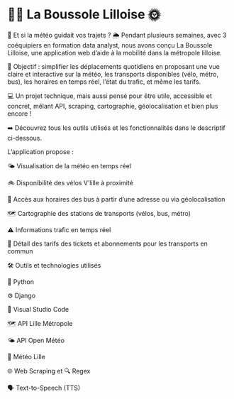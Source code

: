 # 🚴‍♀️ La Boussole Lilloise 🌞


🚦 Et si la météo guidait vos trajets ? 🌦️
Pendant plusieurs semaines, avec 3 coéquipiers en formation data analyst, nous avons conçu La Boussole Lilloise, une application web d’aide à la mobilité dans la métropole lilloise.

📍 Objectif : simplifier les déplacements quotidiens en proposant une vue claire et interactive sur la météo, les transports disponibles (vélo, métro, bus), les horaires en temps réel, l’état du trafic, et même les tarifs.

💻 Un projet technique, mais aussi pensé pour être utile, accessible et concret, mêlant API, scraping, cartographie, géolocalisation et bien plus encore !

➡️ Découvrez tous les outils utilisés et les fonctionnalités dans le descriptif ci-dessous.


L’application propose :

🌤️ Visualisation de la météo en temps réel

🚲 Disponibilité des vélos V’lille à proximité

🚌 Accès aux horaires des bus à partir d’une adresse ou via géolocalisation

🗺️ Cartographie des stations de transports (vélos, bus, métro)

⚠️ Informations trafic en temps réel

🎫 Détail des tarifs des tickets et abonnements pour les transports en commun


🛠️ Outils et technologies utilisés 

🐍 Python

⚙️ Django

📝 Visual Studio Code

🗺️ API Lille Métropole 

🌤️ API Open Météo

📡 Météo Lille

🌐 Web Scraping et 🔍 Regex

🗣️ Text-to-Speech (TTS)
